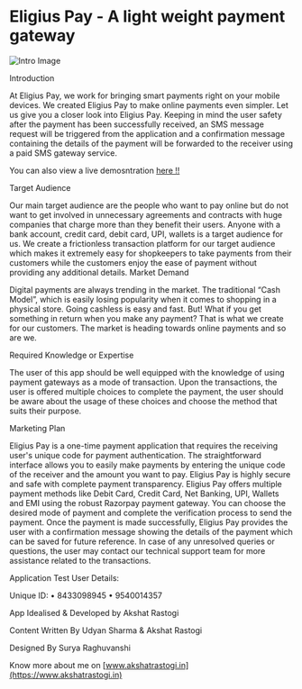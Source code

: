 # Eligius Pay - A light weight payment gateway

![Intro Image](https://firebasestorage.googleapis.com/v0/b/hackathon-buhack.appspot.com/o/Presentation%20Images%2Frayzorpay.png?alt=media&token=25daf8bb-4b6c-48ee-9f90-75269423310d)

Introduction

At Eligius Pay, we work for bringing smart payments right on your mobile devices. We created Eligius Pay to make online payments even simpler. Let us give you a closer look into Eligius Pay. Keeping in mind the user safety after the payment has been successfully received, an SMS message request will be triggered from the application and a confirmation message containing the details of the payment will be forwarded to the receiver using a paid SMS gateway service.

You can also view a live demosntration [here !!](https://www.youtube.com/watch?v=0YUzPqX4MxM)

Target Audience

Our main target audience are the people who want to pay online but do not want to get involved in unnecessary agreements and contracts with huge companies that charge more than they benefit their users. Anyone with a bank account, credit card, debit card, UPI, wallets is a target audience for us. We create a frictionless transaction platform for our target audience which makes it extremely easy for shopkeepers to take payments from their customers while the customers enjoy the ease of payment without providing any additional details. Market Demand

Digital payments are always trending in the market. The traditional “Cash Model”, which is easily losing popularity when it comes to shopping in a physical store. Going cashless is easy and fast. But! What if you get something in return when you make any payment? That is what we create for our customers. The market is heading towards online payments and so are we.

Required Knowledge or Expertise

The user of this app should be well equipped with the knowledge of using payment gateways as a mode of transaction. Upon the transactions, the user is offered multiple choices to complete the payment, the user should be aware about the usage of these choices and choose the method that suits their purpose.

Marketing Plan

Eligius Pay is a one-time payment application that requires the receiving user's unique code for payment authentication. The straightforward interface allows you to easily make payments by entering the unique code of the receiver and the amount you want to pay. Eligius Pay is highly secure and safe with complete payment transparency. Eligius Pay offers multiple payment methods like Debit Card, Credit Card, Net Banking, UPI, Wallets and EMI using the robust Razorpay payment gateway. You can choose the desired mode of payment and complete the verification process to send the payment. Once the payment is made successfully, Eligius Pay provides the user with a confirmation message showing the details of the payment which can be saved for future reference. In case of any unresolved queries or questions, the user may contact our technical support team for more assistance related to the transactions.

Application Test User Details:

Unique ID: • 8433098945 • 9540014357

App Idealised & Developed by Akshat Rastogi

Content Written By Udyan Sharma & Akshat Rastogi

Designed By Surya Raghuvanshi

Know more about me on [www.akshatrastogi.in](https://www.akshatrastogi.in)



